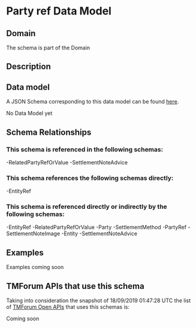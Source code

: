 # Party ref Data Model

## Domain

The  schema is part of the  Domain

## Description



## Data model

A JSON Schema corresponding to this data model can be found
[here](https://github.com/tmforum-rand/schemas/blob/master/EngagedParty/PartyRef.schema.json).

No Data Model yet

## Schema Relationships

### This schema is referenced in the following schemas:

-RelatedPartyRefOrValue
-SettlementNoteAdvice

### This schema references the following schemas directly:

-EntityRef

### This schema is referenced directly or indirectly by the following schemas:

-EntityRef
-RelatedPartyRefOrValue
-Party
-SettlementMethod
-PartyRef
-SettlementNoteImage
-Entity
-SettlementNoteAdvice



## Examples

Examples coming soon

## TMForum APIs that use this schema

Taking into consideration the snapshot of 18/09/2019 01:47:28 UTC the list of [TMForum Open APIs](https://www.tmforum.org/open-apis/) that uses this schemas is:

Coming soon